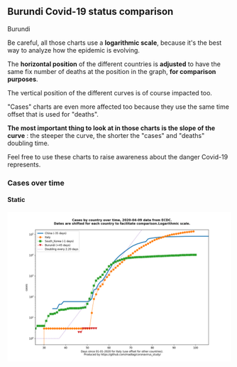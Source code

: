 ## Burundi Covid-19 status comparison 

Burundi



Be careful, all those charts use a **logarithmic scale**, because it's the best way to analyze how the epidemic is evolving.
 
The **horizontal position** of the different countries is **adjusted** to have the same fix number of deaths at the position in the graph, **for comparison purposes**.

The vertical position of the different curves is of course impacted too.

"Cases" charts are even more affected too because they use the same time offset that is used for "deaths".

**The most important thing to look at in those charts is the slope of the curve** : the steeper the curve, the shorter the "cases" and "deaths" doubling time.

Feel free to use these charts to raise awareness about the danger Covid-19 represents. 


 
### Cases over time
 
#### Static
![Burundi covid-19 cases static chart](https://raw.githubusercontent.com/madlag/coronavirus_study/master/notebooks/graphs/2020-04-09/countries/Burundi/2020-04-09_Burundi_cases.png "Burundi covid-19 cases static chart")   

